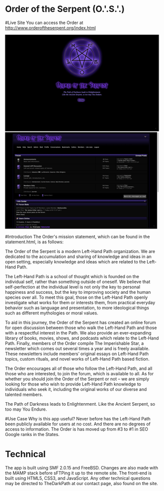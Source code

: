 # Order of the Serpent (O.'.S.'.)

#Live Site
You can access the Order at http://www.orderoftheserpent.org/index.html

![Screenshots](./index.png)
![Screenshots](./forum.png)

#Introduction
The Order's mission statement, which can be found in the statement.html, is as follows:

The Order of the Serpent is a modern Left-Hand Path organization. We are dedicated to the accumulation and sharing of knowledge and ideas in an open setting, especially knowledge and ideas which are related to the Left-Hand Path.

The Left-Hand Path is a school of thought which is founded on the individual self, rather than something outside of oneself. We believe that self-perfection at the individual level is not only the key to personal happiness and success, but the key to improving society and the human species over all. To meet this goal, those on the Left-Hand Path openly investigate what works for them or interests them, from practical everyday behavior such as language and presentation, to more ideological things such as different mythologies or moral values.

To aid in this journey, the Order of the Serpent has created an online forum for open discussion between those who walk the Left-Hand Path and those with a respectful interest in the Path. We also provide an ever-expanding library of books, movies, shows, and podcasts which relate to the Left-Hand Path. Finally, members of the Order compile The Imperishable Star, a newsletter which comes out several times a year and is freely available. These newsletters include members’ original essays on Left-Hand Path topics, custom rituals, and novel works of Left-Hand Path based fiction.

The Order encourages all of those who follow the Left-Hand Path, and all those who are interested, to join the forum, which is available to all. As for whether you should join the Order of the Serpent or not – we are simply looking for those who wish to provide Left-Hand Path knowledge to individuals who seek it, including the original works of our diverse and talented members.

The Path of Darkness leads to Enlightenment.
Like the Ancient Serpent, so too may You Endure.

#Use Case
Why is this app useful? Never before has the Left-Hand Path been publicly available for users at no cost. And there are no degrees of access to information. The Order is has moved up from #3 to #1 in SEO Google ranks in the States. 

# Technical
The app is built using SMF 2.0.15 and FreeBSD. Changes are also made with the MAMP stack before sFTPing it up to the remote site. The front-end is built using HTML5, CSS3, and JavaScript. Any other technical questions may be directed to TheDarkPath at our contact page, also found on the site.

